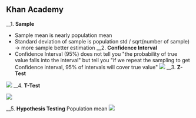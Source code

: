 ## Khan Academy
__1. __Sample__
- Sample mean is nearly population mean
- Standard deviation of sample is population std / sqrt(number of sample) -> more sample better estimation
__2. __Confidence Interval__
 - Confidence Interval (95%) does not tell you "the probability of true value falls into the interval" but tell you "if we repeat the sampling to get Confidence interval, 95% of intervals will cover true value"
 ![](https://github.com/mrthlinh/Python-for-DataScience/blob/master/Khan%20Academy/pic/ConfidenceInterval.PNG)
__3. __Z-Test__

![](https://github.com/mrthlinh/Python-for-DataScience/blob/master/Khan%20Academy/pic/zTest.png)
__4. __T-Test__

![](https://github.com/mrthlinh/Python-for-DataScience/blob/master/Khan%20Academy/pic/tTest.png)

__5. __Hypothesis Testing__
Population mean
![](https://github.com/mrthlinh/Python-for-DataScience/blob/master/Khan%20Academy/pic/testMeanRecap.png)

